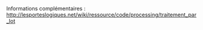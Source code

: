 Informations complémentaires : http://lesporteslogiques.net/wiki/ressource/code/processing/traitement_par_lot